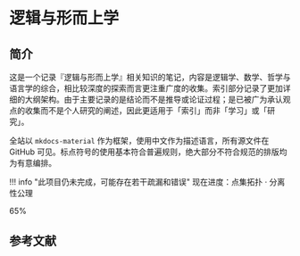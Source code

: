 # 逻辑与形而上学

## 简介
这是一个记录『逻辑与形而上学』相关知识的笔记，内容是逻辑学、数学、哲学与语言学的综合，相比较深度的探索而言更注重广度的收集。索引部分记录了更加详细的大纲架构。由于主要记录的是结论而不是推导或论证过程；是已被广为承认观点的收集而不是个人研究的阐述，因此更适用于「索引」而非「学习」或「研究」。

全站以 `mkdocs-material` 作为框架，使用中文作为描述语言，所有源文件在 GitHub 可见。标点符号的使用基本符合普遍规则，绝大部分不符合规范的排版均为有意编排。

!!! info "此项目仍未完成，可能存在若干疏漏和错误"
    <label> 现在进度：点集拓扑 · 分离性公理 </label>
    <div class="progress-container">
        <div class="progress-percentage" style="width: 65%;"> 65% </div>
    </div>

## 参考文献

<div class="ref"> </div>

<style>
.ref {
    display: flex;
    flex-direction: column;
}

.entry {
    display: flex;
    flex-direction: row;
}

.index {
    min-width: 2.4em;
    font-weight: 600;
}
.index:before {
    content: "[";
}
.index:after {
    content: "]";
}

.value {
    flex-grow: 1;
}
</style>

<script>
const entryList = [
    // PART I
    "蔡曙山.认知科学导论[M]. 人民出版社:北京, 2021:1-697.",
    "华东师范大学哲学系逻辑学教研室.形式逻辑[M]. 华东师大出版社:上海, 2016:1-193.",
    "[英]Julian Baggini, [美]Peter S. Fosl.简单的哲学[M]. 陶涛,译. 中国人民大学出版社:北京, 2016:1-266.",
    "Robin Turner,Nick Nicholas.Lojban For Beginners[EB/OL].",
    // PART II
    "蔡曙山,邹崇理.自然语言形式理论研究[M]. 人民出版社:北京, 2010:1-604.",
    "陈波.逻辑哲学[M]. 北京大学出版社:北京, 2006:1-364.",
    "黄敏.分析哲学导论[M]. 中山大学出版社:广州, 2009:1-362.",
    "[美]Stewart Shapiro.数学哲学：对数学的思考[M]. 郝兆宽,杨睿之,译. 复旦大学出版社:上海, 2009:1-281.",
    // PART III
    "汪芳庭.数学基础[M]. 高等教育出版社:北京, 2018:1-271.",
    "汪芳庭.数理逻辑[M]. 中国科学技术大学出版社:合肥, 2010:1-188.",
    "郝兆宽,杨睿之,杨跃.数理逻辑：证明及其限度[M]. 复旦大学出版社:上海, 2020:1-243.",
    "[美]Michael Sipser.计算理论导引[M]. 唐常杰,陈鹏,向勇,刘齐宏,译. 机械工业出版社:北京, 2006:155-220",
    "Graham Priest.An Introduction to Non-Classical Logic: from if to is[M]. Cambridge University Press:Cambridge, 2008:1-583.",
    // PART IV
    "John Stillwell.Reverse Mathematics: Proofs from the Inside out[M]. Princeton University Press:Oxford, 2018:1-167",
    "熊金城.点集拓扑讲义[M]. 高等教育出版社:北京, 2020:1-162."
];

entryList.forEach((item, index) => {
    const newEntry = document.createElement("div");
    const newValue = document.createElement("div");
    const newIndex = document.createElement("div");
    newEntry.className = "entry";
    newValue.className = "value";
    newIndex.className = "index";
    newValue.innerText = item;
    newIndex.innerText = index + 1;
    newEntry.append(newIndex);
    newEntry.append(newValue);
    document.querySelector(".ref").append(newEntry);
});
</script>
